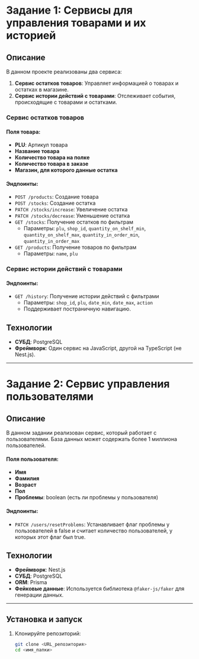 # Задание 1: Сервисы для управления товарами и их историей

## Описание

В данном проекте реализованы два сервиса:

1. **Сервис остатков товаров**: Управляет информацией о товарах и остатках в магазине.
2. **Сервис истории действий с товарами**: Отслеживает события, происходящие с товарами и остатками.

### Сервис остатков товаров

#### Поля товара:
- **PLU**: Артикул товара
- **Название товара**
- **Количество товара на полке**
- **Количество товара в заказе**
- **Магазин, для которого данные остатка**

#### Эндпоинты:
- `POST /products`: Создание товара
- `POST /stocks`: Создание остатка
- `PATCH /stocks/increase`: Увеличение остатка
- `PATCH /stocks/decrease`: Уменьшение остатка
- `GET /stocks`: Получение остатков по фильтрам
  - Параметры: `plu`, `shop_id`, `quantity_on_shelf_min`, `quantity_on_shelf_max`, `quantity_in_order_min`, `quantity_in_order_max`
- `GET /products`: Получение товаров по фильтрам
  - Параметры: `name`, `plu`

### Сервис истории действий с товарами

#### Эндпоинты:
- `GET /history`: Получение истории действий с фильтрами
  - Параметры: `shop_id`, `plu`, `date_min`, `date_max`, `action`
  - Поддерживает постраничную навигацию.

## Технологии

- **СУБД**: PostgreSQL
- **Фреймворк**: Один сервис на JavaScript, другой на TypeScript (не Nest.js).

---

# Задание 2: Сервис управления пользователями

## Описание

В данном задании реализован сервис, который работает с пользователями. База данных может содержать более 1 миллиона пользователей.

#### Поля пользователя:
- **Имя**
- **Фамилия**
- **Возраст**
- **Пол**
- **Проблемы**: boolean (есть ли проблемы у пользователя)

#### Эндпоинты:
- `PATCH /users/resetProblems`: Устанавливает флаг проблемы у пользователей в false и считает количество пользователей, у которых этот флаг был true.

## Технологии

- **Фреймворк**: Nest.js
- **СУБД**: PostgreSQL
- **ORM**: Prisma
- **Фейковые данные**: Используется библиотека `@faker-js/faker` для генерации данных.

---

## Установка и запуск

1. Клонируйте репозиторий:
   ```bash
   git clone <URL_репозитория>
   cd <имя_папки>
